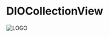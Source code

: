 # DIOCollectionView

![LOGO](https://github.com/matheusmcardoso/DIOCollectionView/blob/master/media/logo.png)
